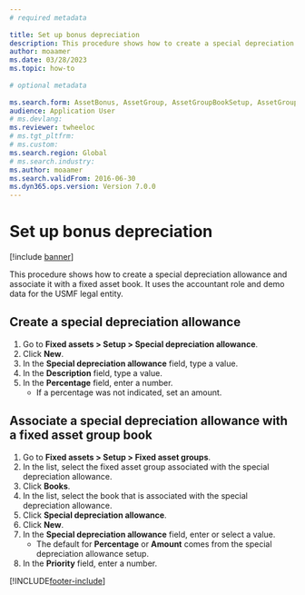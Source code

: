 ```yaml
--- 
# required metadata 
 
title: Set up bonus depreciation
description: This procedure shows how to create a special depreciation allowance and associate it with a fixed asset book. 
author: moaamer
ms.date: 03/28/2023
ms.topic: how-to 
 
# optional metadata 
 
ms.search.form: AssetBonus, AssetGroup, AssetGroupBookSetup, AssetGroupSetupBonus   
audience: Application User 
# ms.devlang:  
ms.reviewer: twheeloc
# ms.tgt_pltfrm:  
# ms.custom:  
ms.search.region: Global
# ms.search.industry: 
ms.author: moaamer
ms.search.validFrom: 2016-06-30 
ms.dyn365.ops.version: Version 7.0.0 
---
```

# Set up bonus depreciation

[!include [banner](../../includes/banner.md)]

This procedure shows how to create a special depreciation allowance and associate it with a fixed asset book. It uses the accountant role and demo data for the USMF legal entity.


## Create a special depreciation allowance
1. Go to **Fixed assets > Setup > Special depreciation allowance**.
2. Click **New**.
3. In the **Special depreciation allowance** field, type a value.
4. In the **Description** field, type a value.
5. In the **Percentage** field, enter a number.
    * If a percentage was not indicated, set an amount.  

## Associate a special depreciation allowance with a fixed asset group book
1. Go to **Fixed assets > Setup > Fixed asset groups**.
2. In the list, select the fixed asset group associated with the special depreciation allowance.
3. Click **Books**.
4. In the list, select the book that is associated with the special depreciation allowance.
5. Click **Special depreciation allowance**.
6. Click **New**.
7. In the **Special depreciation allowance** field, enter or select a value.
    * The default for **Percentage** or **Amount** comes from the special depreciation allowance setup.  
8. In the **Priority** field, enter a number.



[!INCLUDE[footer-include](../../../includes/footer-banner.md)]
